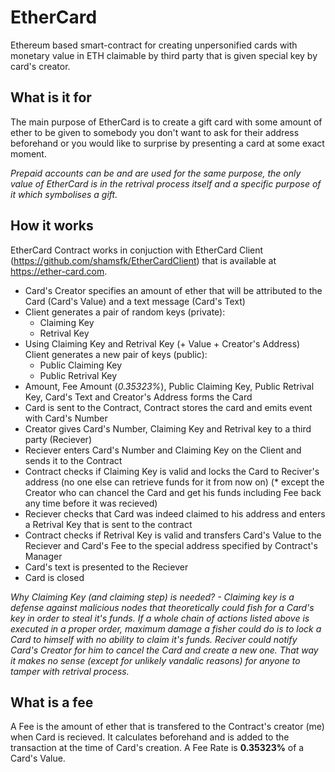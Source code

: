 # EtherCard
Ethereum based smart-contract for creating unpersonified cards with monetary value in ETH claimable by third party that is given special key by card's creator.

## What is it for
The main purpose of EtherCard is to create a gift card with some amount of ether to be given to somebody you don't want to ask for their address beforehand or you would like to surprise by presenting a card at some exact moment.

_Prepaid accounts can be and are used for the same purpose, the only value of EtherCard is in the retrival process itself and a specific purpose of it which symbolises a gift._

## How it works
EtherCard Contract works in conjuction with EtherCard Client (https://github.com/shamsfk/EtherCardClient) that is available at https://ether-card.com.

* Card's Creator specifies an amount of ether that will be attributed to the Card (Card's Value) and a text message (Card's Text)
* Client generates a pair of random keys (private):
    * Claiming Key
    * Retrival Key
* Using Claiming Key and Retrival Key (+ Value + Creator's Address) Client generates a new pair of keys (public):
    * Public Claiming Key
    * Public Retrival Key
* Amount, Fee Amount (_0.35323%_), Public Claiming Key, Public Retrival Key, Card's Text and Creator's Address forms the Card
* Card is sent to the Contract, Contract stores the card and emits event with Card's Number
* Creator gives Card's Number, Claiming Key and Retrival key to a third party (Reciever)
* Reciever enters Card's Number and Claiming Key on the Client and sends it to the Contract
* Contract checks if Claiming Key is valid and locks the Card to Reciver's address (no one else can retrieve funds for it from now on) (* except the Creator who can chancel the Card and get his funds including Fee back any time before it was recieved)
* Reciever checks that Card was indeed claimed to his address and enters a Retrival Key that is sent to the contract
* Contract checks if Retrival Key is valid and transfers Card's Value to the Reciever and Card's Fee to the special address specified by Contract's Manager
* Card's text is presented to the Reciever
* Card is closed

_Why Claiming Key (and claiming step) is needed? - Claiming key is a defense against malicious nodes that theoretically could fish for a Card's key in order to steal it's funds. If a whole chain of actions listed above is executed in a proper order, maximum damage a fisher could do is to lock a Card to himself with no ability to claim it's funds. Reciver could notify Card's Creator for him to cancel the Card and create a new one. That way it makes no sense (except for unlikely vandalic reasons) for anyone to tamper with retrival process._

## What is a fee
A Fee is the amount of ether that is transfered to the Contract's creator (me) when Card is recieved. It calculates beforehand and is added to the transaction at the time of Card's creation. A Fee Rate is **0.35323%** of a Card's Value.
